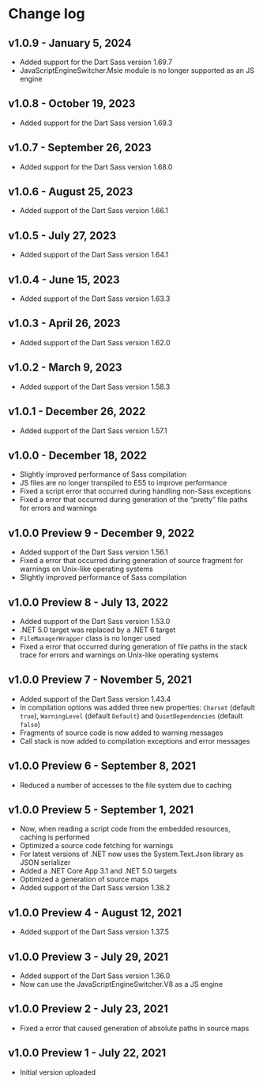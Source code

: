 Change log
==========

## v1.0.9 - January 5, 2024
 * Added support for the Dart Sass version 1.69.7
 * JavaScriptEngineSwitcher.Msie module is no longer supported as an JS engine

## v1.0.8 - October 19, 2023
 * Added support for the Dart Sass version 1.69.3

## v1.0.7 - September 26, 2023
 * Added support for the Dart Sass version 1.68.0

## v1.0.6 - August 25, 2023
 * Added support of the Dart Sass version 1.66.1

## v1.0.5 - July 27, 2023
 * Added support of the Dart Sass version 1.64.1

## v1.0.4 - June 15, 2023
 * Added support of the Dart Sass version 1.63.3

## v1.0.3 - April 26, 2023
 * Added support of the Dart Sass version 1.62.0

## v1.0.2 - March 9, 2023
 * Added support of the Dart Sass version 1.58.3

## v1.0.1 - December 26, 2022
 * Added support of the Dart Sass version 1.57.1

## v1.0.0 - December 18, 2022
 * Slightly improved performance of Sass compilation
 * JS files are no longer transpiled to ES5 to improve performance
 * Fixed a script error that occurred during handling non-Sass exceptions
 * Fixed a error that occurred during generation of the “pretty” file paths for errors and warnings

## v1.0.0 Preview 9 - December 9, 2022
 * Added support of the Dart Sass version 1.56.1
 * Fixed a error that occurred during generation of source fragment for warnings on Unix-like operating systems
 * Slightly improved performance of Sass compilation

## v1.0.0 Preview 8 - July 13, 2022
 * Added support of the Dart Sass version 1.53.0
 * .NET 5.0 target was replaced by a .NET 6 target
 * `FileManagerWrapper` class is no longer used
 * Fixed a error that occurred during generation of file paths in the stack trace for errors and warnings on Unix-like operating systems

## v1.0.0 Preview 7 - November 5, 2021
 * Added support of the Dart Sass version 1.43.4
 * In compilation options was added three new properties: `Charset` (default `true`), `WarningLevel` (default `Default`) and `QuietDependencies` (default `false`)
 * Fragments of source code is now added to warning messages
 * Call stack is now added to compilation exceptions and error messages

## v1.0.0 Preview 6 - September 8, 2021
 * Reduced a number of accesses to the file system due to caching

## v1.0.0 Preview 5 - September 1, 2021
 * Now, when reading a script code from the embedded resources, caching is performed
 * Optimized a source code fetching for warnings
 * For latest versions of .NET now uses the System.Text.Json library as JSON serializer
 * Added a .NET Core App 3.1 and .NET 5.0 targets
 * Optimized a generation of source maps
 * Added support of the Dart Sass version 1.38.2

## v1.0.0 Preview 4 - August 12, 2021
 * Added support of the Dart Sass version 1.37.5

## v1.0.0 Preview 3 - July 29, 2021
 * Added support of the Dart Sass version 1.36.0
 * Now can use the JavaScriptEngineSwitcher.V8 as a JS engine

## v1.0.0 Preview 2 - July 23, 2021
 * Fixed a error that caused generation of absolute paths in source maps

## v1.0.0 Preview 1 - July 22, 2021
 * Initial version uploaded